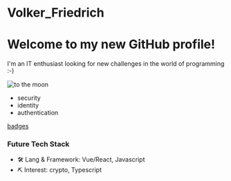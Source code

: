 # Volker_Friedrich
# Welcome to my new GitHub profile!

I'm an IT enthusiast looking for new challenges in the world of programming :-)

![to the moon](https://cdn.mos.cms.futurecdn.net/jQmJrRLY73sV8JgyPm6cRm-1200-80.jpg.webp)

- security 
- identity 
- authentication

[badges](https://www.credly.com/users/volker-friedrich.d06517e1)

### Future Tech Stack

- 🛠 Lang & Framework: Vue/React, Javascript
- ⛏ Interest: crypto, Typescript
